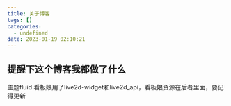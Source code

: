 ```yaml
---
title: 关于博客
tags: []
categories:
  - undefined
date: 2023-01-19 02:10:21
---
```

## 提醒下这个博客我都做了什么
主题fluid
看板娘用了live2d-widget和live2d_api，看板娘资源在后者里面，要记得更新